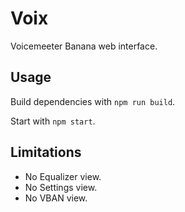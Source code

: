 # Voix
Voicemeeter Banana web interface.

## Usage

Build dependencies with `npm run build`.

Start with `npm start`.

## Limitations

* No Equalizer view.
* No Settings view.
* No VBAN view.
